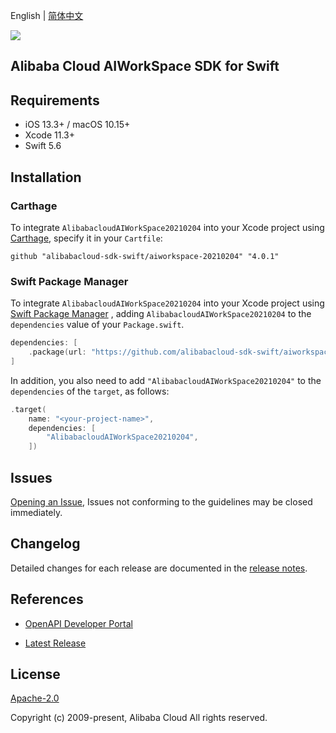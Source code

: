 English | [简体中文](README-CN.md)

![](https://aliyunsdk-pages.alicdn.com/icons/AlibabaCloud.svg)

## Alibaba Cloud AIWorkSpace SDK for Swift

## Requirements

- iOS 13.3+ / macOS 10.15+
- Xcode 11.3+
- Swift 5.6

## Installation

### Carthage

To integrate `AlibabacloudAIWorkSpace20210204` into your Xcode project using [Carthage](https://github.com/Carthage/Carthage), specify it in your `Cartfile`:

```ogdl
github "alibabacloud-sdk-swift/aiworkspace-20210204" "4.0.1"
```

### Swift Package Manager

To integrate `AlibabacloudAIWorkSpace20210204` into your Xcode project using [Swift Package Manager](https://swift.org/package-manager/) , adding `AlibabacloudAIWorkSpace20210204` to the `dependencies` value of your `Package.swift`.

```swift
dependencies: [
    .package(url: "https://github.com/alibabacloud-sdk-swift/aiworkspace-20210204.git", from: "4.0.1")
]
```

In addition, you also need to add `"AlibabacloudAIWorkSpace20210204"` to the `dependencies` of the `target`, as follows:

```swift
.target(
    name: "<your-project-name>",
    dependencies: [
        "AlibabacloudAIWorkSpace20210204",
    ])
```

## Issues

[Opening an Issue](https://github.com/alibabacloud-sdk-swift/aiworkspace-20210204/issues/new), Issues not conforming to the guidelines may be closed immediately.

## Changelog

Detailed changes for each release are documented in the [release notes](./ChangeLog.txt).

## References

* [OpenAPI Developer Portal](https://next.api.alibabacloud.com/home)
- [Latest Release](https://github.com/alibabacloud-sdk-swift/aiworkspace-20210204)

## License

[Apache-2.0](http://www.apache.org/licenses/LICENSE-2.0)

Copyright (c) 2009-present, Alibaba Cloud All rights reserved.
